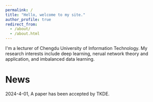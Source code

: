 ```yaml
---
permalink: /
title: "Hello, welcome to my site."
author_profile: true
redirect_from: 
  - /about/
  - /about.html
---
```


I'm a lecturer of Chengdu University of Information Technology. My research interests include deep learning, nerual network theory and application, and imbalanced data learning.

# News
2024-4-01, A paper has been accepted by TKDE.
